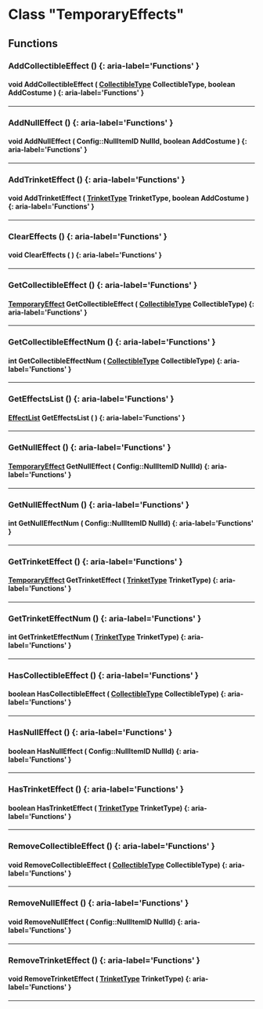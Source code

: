 # Class "TemporaryEffects"
## Functions
### AddCollectibleEffect () {: aria-label='Functions' }
#### void AddCollectibleEffect ( [CollectibleType](../enums/CollectibleType) CollectibleType, boolean AddCostume )  {: aria-label='Functions' }

___ 
### AddNullEffect () {: aria-label='Functions' }
#### void AddNullEffect ( Config::NullItemID NullId, boolean AddCostume )  {: aria-label='Functions' }

___ 
### AddTrinketEffect () {: aria-label='Functions' }
#### void AddTrinketEffect ( [TrinketType](../enums/TrinketType) TrinketType, boolean AddCostume )  {: aria-label='Functions' }

___ 
### ClearEffects () {: aria-label='Functions' }
#### void ClearEffects ( )  {: aria-label='Functions' }

___ 
### GetCollectibleEffect () {: aria-label='Functions' }
####  [TemporaryEffect](../TemporaryEffect) GetCollectibleEffect ( [CollectibleType](../enums/CollectibleType) CollectibleType)  {: aria-label='Functions' }

___ 
### GetCollectibleEffectNum () {: aria-label='Functions' }
#### int GetCollectibleEffectNum ( [CollectibleType](../enums/CollectibleType) CollectibleType)  {: aria-label='Functions' }

___ 
### GetEffectsList () {: aria-label='Functions' }
####  [EffectList](../CppContainer_Vector_EffectList) GetEffectsList ( )  {: aria-label='Functions' }

___ 
### GetNullEffect () {: aria-label='Functions' }
####  [TemporaryEffect](../TemporaryEffect) GetNullEffect ( Config::NullItemID NullId)  {: aria-label='Functions' }

___ 
### GetNullEffectNum () {: aria-label='Functions' }
#### int GetNullEffectNum ( Config::NullItemID NullId)  {: aria-label='Functions' }

___ 
### GetTrinketEffect () {: aria-label='Functions' }
####  [TemporaryEffect](../TemporaryEffect) GetTrinketEffect ( [TrinketType](../enums/TrinketType) TrinketType)  {: aria-label='Functions' }

___ 
### GetTrinketEffectNum () {: aria-label='Functions' }
#### int GetTrinketEffectNum ( [TrinketType](../enums/TrinketType) TrinketType)  {: aria-label='Functions' }

___ 
### HasCollectibleEffect () {: aria-label='Functions' }
#### boolean HasCollectibleEffect ( [CollectibleType](../enums/CollectibleType) CollectibleType)  {: aria-label='Functions' }

___ 
### HasNullEffect () {: aria-label='Functions' }
#### boolean HasNullEffect ( Config::NullItemID NullId)  {: aria-label='Functions' }

___ 
### HasTrinketEffect () {: aria-label='Functions' }
#### boolean HasTrinketEffect ( [TrinketType](../enums/TrinketType) TrinketType)  {: aria-label='Functions' }

___ 
### RemoveCollectibleEffect () {: aria-label='Functions' }
#### void RemoveCollectibleEffect ( [CollectibleType](../enums/CollectibleType) CollectibleType)  {: aria-label='Functions' }

___ 
### RemoveNullEffect () {: aria-label='Functions' }
#### void RemoveNullEffect ( Config::NullItemID NullId)  {: aria-label='Functions' }

___ 
### RemoveTrinketEffect () {: aria-label='Functions' }
#### void RemoveTrinketEffect ( [TrinketType](../enums/TrinketType) TrinketType)  {: aria-label='Functions' }

___ 
